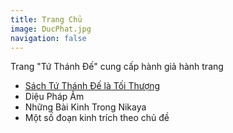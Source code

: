 ```yaml
---
title: Trang Chủ
image: DucPhat.jpg
navigation: false
---
```

Trang "Tứ Thánh Đế" cung cấp hành giả hành trang

*  [Sách Tứ Thánh Đế là Tối Thượng](/sach4td)
*  Diệu Pháp Âm
*  Những Bài Kinh Trong Nikaya
*  Một số đoạn kinh trích theo chủ đề

